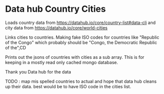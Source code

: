 # Data hub Country Cities

Loads country data from https://datahub.io/core/country-list#data-cli and city data from https://datahub.io/core/world-cities

Links cities to countries. Making fake ISO codes for countries like "Republic of the Congo" which probably should be "Congo, the Democratic Republic of the",CD

Prints out the jsons of countries with cities as a sub array. This is for keeping in a mostly read only cached mongo database.

Thank you Data hub for the data

TODO : map mis spelled countries to actual and hope that data hub cleans up their data. best would be to have ISO code in the cities list.
